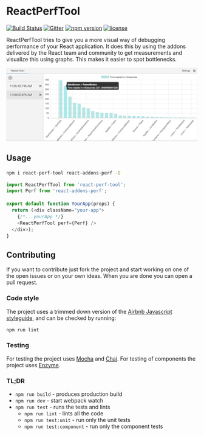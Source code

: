# ReactPerfTool

[![Build Status](https://travis-ci.org/RamonGebben/react-perf-tool.svg?branch=master)](https://travis-ci.org/RamonGebben/react-perf-tool) [![Gitter](https://badges.gitter.im/RamonGebben/react-perf-tool.svg)](https://gitter.im/RamonGebben/react-perf-tool?utm_source=badge&utm_medium=badge&utm_campaign=pr-badge)
[![npm version](https://badge.fury.io/js/react-perf-tool.svg)](https://badge.fury.io/js/react-perf-tool)
[![license](https://img.shields.io/github/license/RamonGebben/react-perf-tool.svg?maxAge=2592000)](https://github.com/RamonGebben/react-perf-tool/blob/master/LICENSE)

ReactPerfTool tries to give you a more visual way of debugging performance of your React application.
It does this by using the addons delivered by the React team and community to get measurements and visualize this using graphs. This makes it easier to spot bottlenecks.

![screenshot](./screenshot.png)

## Usage

```bash
npm i react-perf-tool react-addons-perf -D
```

```javascript
import ReactPerfTool from 'react-perf-tool';
import Perf from 'react-addons-perf';

export default function YourApp(props) {
  return (<div className="your-app">
    {/*...yourApp */}
    <ReactPerfTool perf={Perf} />
  </div>);
}
```

## Contributing

If you want to contribute just fork the project and start working on one of the open issues or on your own ideas.
When you are done you can open a pull request.

### Code style
The project uses a trimmed down version of the [Airbnb Javascript styleguide](https://github.com/airbnb/javascript), and can be checked by running:

```bash
npm run lint
```

### Testing
For testing the project uses [Mocha](http://mochajs.org/) and [Chai](http://chaijs.com/).
For testing of components the project uses [Enzyme](https://github.com/airbnb/enzyme).

### TL;DR

* `npm run build` - produces production build
* `npm run dev` - start webpack watch
* `npm run test` - runs the tests and lints
  - `npm run lint` - lints all the code
  - `npm run test:unit` - run only the unit tests
  - `npm run test:component` - run only the component tests
